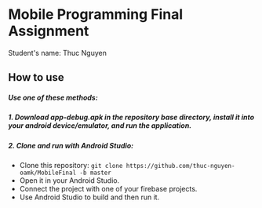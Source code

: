# Mobile Programming Final Assignment
Student's name: Thuc Nguyen

## How to use
##### Use one of these methods:

##### 1. Download app-debug.apk in the repository base directory, install it into your android device/emulator, and run the application.

##### 2. Clone and run with Android Studio:
- Clone this repository:
```git clone https://github.com/thuc-nguyen-oamk/MobileFinal -b master```
- Open it in your Android Studio.
- Connect the project with one of your firebase projects.
- Use Android Studio to build and then run it.

